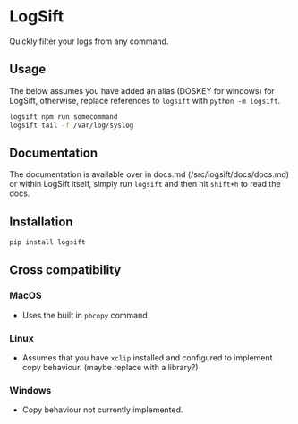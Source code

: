# LogSift
Quickly filter your logs from any command.

## Usage
The below assumes you have added an alias (DOSKEY for windows) for LogSift, otherwise, replace references to `logsift` with `python -m logsift`.

```bash
logsift npm run somecommand
logsift tail -f /var/log/syslog
```

## Documentation
The documentation is available over in docs.md (/src/logsift/docs/docs.md) or within LogSift itself, simply run `logsift` and then hit `shift+h` to read the docs.

## Installation
```bash
pip install logsift
```

## Cross compatibility
### MacOS
* Uses the built in `pbcopy` command

### Linux
* Assumes that you have `xclip` installed and configured to implement copy behaviour. (maybe replace with a library?)

### Windows
* Copy behaviour not currently implemented.
